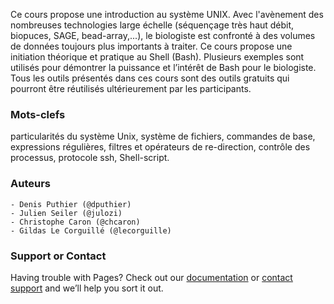 Ce cours propose une introduction au système UNIX. Avec l'avènement des nombreuses technologies large échelle (séquençage très haut débit, biopuces, SAGE, bead-array,...), le biologiste est confronté à des volumes de données toujours plus importants à traiter. Ce cours propose une initiation théorique et pratique au Shell (Bash). Plusieurs exemples sont utilisés pour démontrer la puissance et l’intérêt de Bash pour le biologiste. Tous les outils présentés dans ces cours sont des outils gratuits qui pourront être réutilisés ultérieurement par les participants. 

### Mots-clefs
particularités du système Unix, système de fichiers, commandes de base, expressions régulières, filtres et opérateurs de re-direction, contrôle des processus, protocole ssh, Shell-script.

### Auteurs
    - Denis Puthier (@dputhier)
    - Julien Seiler (@julozi)
    - Christophe Caron (@chcaron)
    - Gildas Le Corguillé (@lecorguille)

### Support or Contact
Having trouble with Pages? Check out our [documentation](https://help.github.com/pages) or [contact support](https://github.com/contact) and we’ll help you sort it out.
